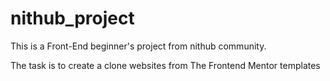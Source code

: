 # nithub_project

This is a Front-End beginner's project from nithub community.

The task is to create a clone websites from The Frontend Mentor templates